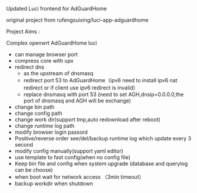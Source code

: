 Updated Luci frontend for AdGuardHome

original project from rufengsuixing/luci-app-adguardhome 

Project Aims :

Complex openwrt AdGuardHome luci

 - can manage browser port
 - compress core with upx
 - redirect dns
   - as the upstream of dnsmasq
   - redirect port 53 to AdGuardHome（ipv6 need to install ipv6 nat redirect or  if client use ipv6 redirect is invalid）
   - replace dnsmasq with port 53 (need to set AGH,dnsip=0.0.0.0,the port of dnsmasq and AGH will be exchange)
 - change bin path
 - change config path
 - change work dir(support tmp,auto redownload after reboot)
 - change runtime log path
 - modify browser login passord
 - Positive/reverse order see/del/backup runtime log which update every 3 second
 - modify config manually(support yaml editor)
 - use template to fast config(when no config file)
 - Keep bin file and config when system upgrade (database and querylog can be choose) 
 - when boot wait for network access （3min timeout）
 - backup workdir when shutdown
